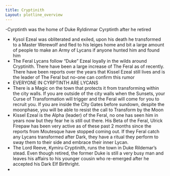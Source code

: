 ```yaml
---
title: Cryptinith
Layout: plotline_overview
---
```



-Cyrptinth was the home of Duke Ryldinmar Cyrptinth after he retired

- Kysol  Ezeal was obliterated and exiled, upon his death he transformed to a Master Werewolf and fled to his leiges home and bit a large amount of people to make an Army of Lycans if anyone hunted him and found him
- The Feral Lycans follow “Duke” Ezeal loyally in the wilds around Cryptinith. There have been a large increase of The Feral  as of recently. There have been reports over the years that Kissel Ezeal still lives and is the leader of The Feral but no-one can confirm this rumor
- EVERYONE IN CYRPTINTH ARE LYCANS
- There is a Magic on the town that protects it from transforming within the city walls. If you are outside of the city walls when the Sunsets, your Curse of Transformation will trigger and the Feral will come for you to recruit you. If you are inside the City Gates before sundown, despite the moonphase, you will be able to resist the call to Transform by the Moon
- Kissel Ezeal is the Alpha (leader) of the Feral, no one has seen him in years now but they fear he is still out there. His Beta of the Feral, Ulrick Firepaw has been very active as of these past 2 months since the reports from Moutesque have stopped coming out. If they Feral catch any Lycans transformed after Dark, they have a ritual they perform to sway them to their side and embrace their inner Lycan.
- The Lord Reeve, Kymiru Cryptinith, runs the town in Duke Rildemar’s stead. Even though retired, the former Duke is still a very busy man and leaves his affairs to his younger cousin who re-emerged after he accepted his Dark Elf Birthright.
- 
